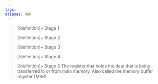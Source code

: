 ```yaml
---
tags:
aliases: MDR
---
```


> [!definition]+ Stage 1
>

> [!definition]+ Stage 2
>

> [!definition]+ Stage 3
>

> [!definition]+ Stage 4
>

> [!definition]+ Stage 5
> The register that holds the data that is being transferred to or from main memory. Also called the memory buffer register (MBR).



